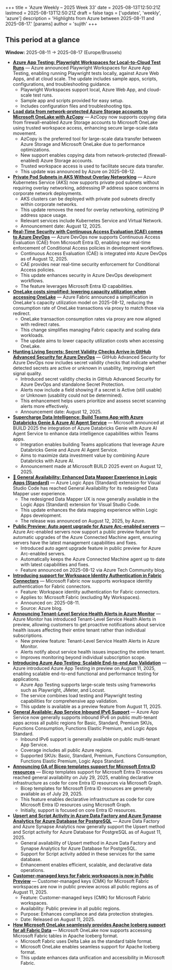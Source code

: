 +++
title = 'Azure Weekly – 2025 Week 33'
date = 2025-08-13T12:50:21Z
lastmod = 2025-08-13T12:50:21Z
draft = false
tags = ['updates', 'weekly', 'azure']
description = 'Highlights from Azure between 2025-08-11 and 2025-08-17.'
[params]
    author = 'sujith'
+++
## This period at a glance

**Window:** 2025-08-11 → 2025-08-17 (Europe/Brussels)

- **[Azure App Testing: Playwright Workspaces for Local-to-Cloud Test Runs](https://techcommunity.microsoft.com/blog/appsonazureblog/azure-app-testing-playwright-workspaces-for-local-to-cloud-test-runs/4442711)** — Azure announced Playwright Workspaces for Azure App Testing, enabling running Playwright tests locally, against Azure Web Apps, and at cloud scale. The update includes sample apps, scripts, configurations, and troubleshooting guidance.
  - Playwright Workspaces support local, Azure Web App, and cloud-scale test runs.
  - Sample app and scripts provided for easy setup.
  - Includes configuration files and troubleshooting tips.
- **[Load data from network-protected Azure Storage accounts to Microsoft OneLake with AzCopy](https://blog.fabric.microsoft.com/en-US/blog/load-data-from-network-protected-azure-storage-accounts-to-microsoft-onelake-with-azcopy/)** — AzCopy now supports copying data from firewall-enabled Azure Storage accounts to Microsoft OneLake using trusted workspace access, enhancing secure large-scale data movement.
  - AzCopy is the preferred tool for large-scale data transfer between Azure Storage and Microsoft OneLake due to performance optimizations.
  - New support enables copying data from network-protected (firewall-enabled) Azure Storage accounts.
  - Trusted workspace access is used to facilitate secure data transfer.
  - This update was announced by Azure on 2025-08-12.
- **[Private Pod Subnets in AKS Without Overlay Networking](https://techcommunity.microsoft.com/blog/appsonazureblog/private-pod-subnets-in-aks-without-overlay-networking/4442510)** — Azure Kubernetes Service (AKS) now supports private pod subnets without requiring overlay networking, addressing IP address space concerns in corporate network deployments.
  - AKS clusters can be deployed with private pod subnets directly within corporate networks.
  - This update removes the need for overlay networking, optimizing IP address space usage.
  - Relevant services include Kubernetes Service and Virtual Network.
  - Announcement date: August 12, 2025.
- **[Real-Time Security with Continuous Access Evaluation (CAE) comes to Azure DevOps](https://devblogs.microsoft.com/devops/real-time-security-with-continuous-access-evaluation-cae-comes-to-azure-devops/)** — Azure DevOps now supports Continuous Access Evaluation (CAE) from Microsoft Entra ID, enabling near real-time enforcement of Conditional Access policies in development workflows.
  - Continuous Access Evaluation (CAE) is integrated into Azure DevOps as of August 12, 2025.
  - CAE provides near real-time security enforcement for Conditional Access policies.
  - This update enhances security in Azure DevOps development workflows.
  - The feature leverages Microsoft Entra ID capabilities.
- **[OneLake costs simplified: lowering capacity utilization when accessing OneLake](https://blog.fabric.microsoft.com/en-US/blog/onelake-costs-simplified-lowering-capacity-utilization-when-accessing-onelake/)** — Azure Fabric announced a simplification in OneLake's capacity utilization model on 2025-08-12, reducing the consumption rate of OneLake transactions via proxy to match those via redirect.
  - OneLake transaction consumption rates via proxy are now aligned with redirect rates.
  - This change simplifies managing Fabric capacity and scaling data workloads.
  - The update aims to lower capacity utilization costs when accessing OneLake.
- **[Hunting Living Secrets: Secret Validity Checks Arrive in GitHub Advanced Security for Azure DevOps](https://devblogs.microsoft.com/devops/hunting-living-secrets-secret-validity-checks-arrive-in-github-advanced-security-for-azure-devops/)** — GitHub Advanced Security for Azure DevOps now includes secret validity checks that indicate whether detected secrets are active or unknown in usability, improving alert signal quality.
  - Introduced secret validity checks in GitHub Advanced Security for Azure DevOps and standalone Secret Protection.
  - Alerts now include a field showing if a secret is Active (still usable) or Unknown (usability could not be determined).
  - This enhancement helps users prioritize and assess secret scanning alerts more effectively.
  - Announcement date: August 12, 2025.
- **[Supercharge Data Intelligence: Build Teams App with Azure Databricks Genie & Azure AI Agent Service](https://techcommunity.microsoft.com/blog/analyticsonazure/supercharge-data-intelligence-build-teams-app-with-azure-databricks-genie--azure/4442653)** — Microsoft announced at BUILD 2025 the integration of Azure Databricks Genie with Azure AI Agent Service to enhance data intelligence capabilities within Teams apps.
  - Integration enables building Teams applications that leverage Azure Databricks Genie and Azure AI Agent Service.
  - Aims to maximize data investment value by combining Azure Databricks with Azure AI.
  - Announcement made at Microsoft BUILD 2025 event on August 12, 2025.
- **[🚀 General Availability: Enhanced Data Mapper Experience in Logic Apps (Standard)](<https://techcommunity.microsoft.com/blog/integrationsonazureblog/%F0%9F%9A%80-general-availability-enhanced-data-mapper-experience-in-logic-apps-standard/4442296>)** — Azure Logic Apps (Standard) extension for Visual Studio Code has reached General Availability for its redesigned Data Mapper user experience.
  - The redesigned Data Mapper UX is now generally available in the Logic Apps (Standard) extension for Visual Studio Code.
  - This update enhances the data mapping experience within Logic Apps development.
  - The release was announced on August 12, 2025, by Azure.
- **[Public Preview: Auto agent upgrade for Azure Arc-enabled servers](https://techcommunity.microsoft.com/blog/azurearcblog/public-preview-auto-agent-upgrade-for-azure-arc-enabled-servers/4442556)** — Azure Arc-enabled servers now support a public preview feature for automatic upgrades of the Azure Connected Machine agent, ensuring servers have the latest management capabilities and fixes.
  - Introduced auto agent upgrade feature in public preview for Azure Arc-enabled servers.
  - Automatically keeps the Azure Connected Machine agent up to date with latest capabilities and fixes.
  - Feature announced on 2025-08-12 via Azure Tech Community blog.
- **[Introducing support for Workspace Identity Authentication in Fabric Connectors](https://blog.fabric.microsoft.com/en-US/blog/announcing-support-for-workspace-identity-authentication-in-new-fabric-connectors-and-for-dataflow-gen2/)** — Microsoft Fabric now supports workspace identity authentication for Fabric connectors.
  - Feature: Workspace identity authentication for Fabric connectors.
  - Applies to: Microsoft Fabric (excluding My Workspaces).
  - Announced on: 2025-08-11.
  - Source: Azure blog.
- **[Announcing Tenant-Level Service Health Alerts in Azure Monitor](<https://azure.microsoft.com/updates?id=499776>)** — Azure Monitor has introduced Tenant-Level Service Health Alerts in preview, allowing customers to get proactive notifications about service health issues affecting their entire tenant rather than individual subscriptions.
  - New preview feature: Tenant-Level Service Health Alerts in Azure Monitor.
  - Alerts notify about service health issues impacting the entire tenant.
  - Improves monitoring beyond individual subscription scope.
- **[Introducing Azure App Testing: Scalable End-to-end App Validation](<https://azure.microsoft.com/updates?id=500203>)** — Azure introduced Azure App Testing in preview on August 11, 2025, enabling scalable end-to-end functional and performance testing for applications.
  - Azure App Testing supports large-scale tests using frameworks such as Playwright, JMeter, and Locust.
  - The service combines load testing and Playwright testing capabilities for comprehensive app validation.
  - This update is available as a preview feature from August 11, 2025.
- **[General Available: App Service Inbound IPv6 Support](<https://azure.microsoft.com/updates?id=499998>)** — Azure App Service now generally supports inbound IPv6 on public multi-tenant apps across all public regions for Basic, Standard, Premium SKUs, Functions Consumption, Functions Elastic Premium, and Logic Apps Standard.
  - Inbound IPv6 support is generally available on public multi-tenant App Service.
  - Coverage includes all public Azure regions.
  - Supported SKUs: Basic, Standard, Premium, Functions Consumption, Functions Elastic Premium, Logic Apps Standard.
- **[Announcing GA of Bicep templates support for Microsoft Entra ID resources](https://devblogs.microsoft.com/identity/bicep-templates-for-microsoft-entra-id-resources-is-ga/)** — Bicep templates support for Microsoft Entra ID resources reached general availability on July 29, 2025, enabling declarative infrastructure as code for core Entra ID resources via Microsoft Graph.
  - Bicep templates for Microsoft Entra ID resources are generally available as of July 29, 2025.
  - This feature enables declarative infrastructure as code for core Microsoft Entra ID resources using Microsoft Graph.
  - Initially, support is focused on core Entra ID resources.
- **[Upsert and Script Activity in Azure Data Factory and Azure Synapse Analytics for Azure Database for PostgreSQL](<https://azure.microsoft.com/updates?id=499748>)** — Azure Data Factory and Azure Synapse Analytics now generally support the Upsert method and Script activity for Azure Database for PostgreSQL as of August 11, 2025.
  - General availability of Upsert method in Azure Data Factory and Synapse Analytics for Azure Database for PostgreSQL.
  - Support for Script activity added in these services for the same database.
  - Enhancement enables efficient, scalable, and declarative data operations.
- **[Customer-managed keys for Fabric workspaces is now in Public Preview](https://blog.fabric.microsoft.com/en-US/blog/customer-managed-keys-for-fabric-workspaces-available-in-all-public-regions-now-preview/)** — Customer-managed keys (CMK) for Microsoft Fabric workspaces are now in public preview across all public regions as of August 11, 2025.
  - Feature: Customer-managed keys (CMK) for Microsoft Fabric workspaces.
  - Availability: Public preview in all public regions.
  - Purpose: Enhances compliance and data protection strategies.
  - Date: Released on August 11, 2025.
- **[How Microsoft OneLake seamlessly provides Apache Iceberg support for all Fabric Data](https://blog.fabric.microsoft.com/en-US/blog/how-to-access-your-microsoft-fabric-tables-in-apache-iceberg-format/)** — Microsoft OneLake now supports accessing Microsoft Fabric tables in Apache Iceberg format.
  - Microsoft Fabric uses Delta Lake as the standard table format.
  - Microsoft OneLake enables seamless support for Apache Iceberg format.
  - This update enhances data unification and accessibility in Microsoft Fabric.

